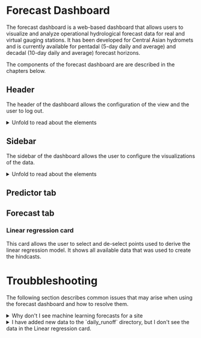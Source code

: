 # Forecast Dashboard

The forecast dashboard is a web-based dashboard that allows users to visualize and analyze operational  hydrological forecast data for real and virtual gauging stations. It has been developed for Central Asian hydromets and is currently available for pentadal (5-day daily and average) and decadal (10-day daily and average) forecast horizons.

The components of the forecast dashboard are are described in the chapters below. 

## Header
The header of the dashboard allows the configuration of the view and the user to log out. 
<details>
<summary>Unfold to read about the elements</summary>

- <img src="www/figures/menu_icon.png" alt="Menu Icon" width="24" height="24" style="vertical-align: middle; margin-right: 8px;"> **Menu**: By clicking the menu icon, the user can open and close the sidebar. The sidebar contains options to configure the visualizations of the data.   
- <img src="www/figures/language_selection.png" alt="Menu Icon" width="140" height="24" style="vertical-align: middle; margin-right: 8px;"> **Language**: The user can select the language of the dashboard. Currently, the dashboard is available in English and Russian.   
- <img src="www/figures/logout.png" alt="Menu Icon" width="44" height="24" style="vertical-align: middle; margin-right: 8px;"> **Logout**: The user can log out of the dashboard by clicking the logout icon. This will redirect the user to the login page. The dashboard is designed for single user access and users will be logged out automatically after 10 minutes of inactivity. 

</details>

## Sidebar
The sidebar of the dashboard allows the user to configure the visualizations of the data. 

<details>
<summary>Unfold to read about the elements</summary>

</details>

## Predictor tab


## Forecast tab

### Linear regression card
This card allows the user to select and de-select points used to derive the linear regression model. It shows all available data that was used to create the hindcasts.

# Troubbleshooting
The following section describes common issues that may arise when using the forecast dashboard and how to resolve them.

<details>
<summary>Why don't I see machine learning forecasts for a site</summary>
Typically, this happens if there is no recent discharge data in iEasyHydro HF. Please update the data in iEasyHydro HF, wait for the next regular update of the forecasts or manually trigger a rerun of the forecasts. 
</details>
  

<details>
<summary>I have added new data to the `daily_runoff` directory, but I don't see the data in the Linear regression card.</summary>
The forecast dashboard reads the data for the linear regression card from the results of the linear regression module in the `intermediate_data` directory in the data folder. If you add older data to the `daily_runoff` directory in the data folder, you therefore need to manually update the hindcasts by triggering a manual re-run in the linear regression card of the forecast dashboard or by waiting for the next regular automatic forecast.
</details>